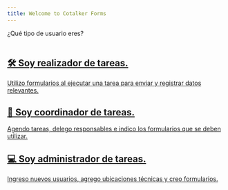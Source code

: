 ```yaml
---
title: Welcome to Cotalker Forms
---
```


<span className="hero__subtitle">¿Qué tipo de usuario eres?</span>
<br/>
<br/>

<div className="container">
<div className="row">

<div className="col col--6 margin-bottom--lg">
<a className="card2 padding--lg cardContainer_qNfC" href="/docs/products/forms/landing/menus/executor">

## 🛠 Soy realizador de tareas.

Utilizo formularios al ejecutar una tarea para enviar y registrar datos relevantes.

</a>
</div>

<div className="col col--6 margin-bottom--lg">
<a className="card2 padding--lg cardContainer_qNfC" href="/docs/products/forms/landing/menus/coordinator">

## 📇 Soy coordinador de tareas.

Agendo tareas, delego responsables e indico los formularios que se deben utilizar.

</a>
</div>

</div>
<div className="row">

<div className="col col--6 margin-bottom--lg">
<a className="card2 padding--lg cardContainer_qNfC" href="/docs/products/forms/landing/menus/admin">

## 💻 Soy administrador de tareas.

Ingreso nuevos usuarios, agrego ubicaciones técnicas y creo formularios.

</a>
</div>

</div>
</div>






